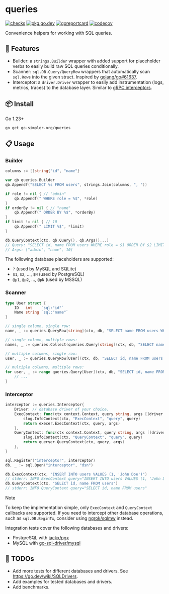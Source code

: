 # queries

[![checks](https://github.com/go-simpler/queries/actions/workflows/checks.yml/badge.svg)](https://github.com/go-simpler/queries/actions/workflows/checks.yml)
[![pkg.go.dev](https://pkg.go.dev/badge/go-simpler.org/queries.svg)](https://pkg.go.dev/go-simpler.org/queries)
[![goreportcard](https://goreportcard.com/badge/go-simpler.org/queries)](https://goreportcard.com/report/go-simpler.org/queries)
[![codecov](https://codecov.io/gh/go-simpler/queries/branch/main/graph/badge.svg)](https://codecov.io/gh/go-simpler/queries)

Convenience helpers for working with SQL queries.

## 🚀 Features

- Builder: a `strings.Builder` wrapper with added support for placeholder verbs to easily build raw SQL queries conditionally.
- Scanner: `sql.DB.Query/QueryRow` wrappers that automatically scan `sql.Rows` into the given struct. Inspired by [golang/go#61637][1].
- Interceptor: a `driver.Driver` wrapper to easily add instrumentation (logs, metrics, traces) to the database layer. Similar to [gRPC interceptors][2].

## 📦 Install

Go 1.23+

```shell
go get go-simpler.org/queries
```

## 📋 Usage

### Builder

```go
columns := []string{"id", "name"}

var qb queries.Builder
qb.Appendf("SELECT %s FROM users", strings.Join(columns, ", "))

if role != nil { // "admin"
    qb.Appendf(" WHERE role = %$", *role)
}
if orderBy != nil { // "name"
    qb.Appendf(" ORDER BY %$", *orderBy)
}
if limit != nil { // 10
    qb.Appendf(" LIMIT %$", *limit)
}

db.QueryContext(ctx, qb.Query(), qb.Args()...)
// Query: "SELECT id, name FROM users WHERE role = $1 ORDER BY $2 LIMIT $3"
// Args: ["admin", "name", 10]
```

The following database placeholders are supported:
- `?` (used by MySQL and SQLite)
- `$1`, `$2`, ..., `$N` (used by PostgreSQL)
- `@p1`, `@p2`, ..., `@pN` (used by MSSQL)

### Scanner

```go
type User struct {
    ID   int    `sql:"id"`
    Name string `sql:"name"`
}

// single column, single row:
name, _ := queries.QueryRow[string](ctx, db, "SELECT name FROM users WHERE id = 1")

// single column, multiple rows:
names, _ := queries.Collect(queries.Query[string](ctx, db, "SELECT name FROM users"))

// multiple columns, single row:
user, _ := queries.QueryRow[User](ctx, db, "SELECT id, name FROM users WHERE id = 1")

// multiple columns, multiple rows:
for user, _ := range queries.Query[User](ctx, db, "SELECT id, name FROM users") {
    // ...
}
```

### Interceptor

```go
interceptor := queries.Interceptor{
    Driver: // database driver of your choice.
    ExecContext: func(ctx context.Context, query string, args []driver.NamedValue, execer driver.ExecerContext) (driver.Result, error) {
        slog.InfoContext(ctx, "ExecContext", "query", query)
        return execer.ExecContext(ctx, query, args)
    },
    QueryContext: func(ctx context.Context, query string, args []driver.NamedValue, queryer driver.QueryerContext) (driver.Rows, error) {
        slog.InfoContext(ctx, "QueryContext", "query", query)
        return queryer.QueryContext(ctx, query, args)
    },
}

sql.Register("interceptor", interceptor)
db, _ := sql.Open("interceptor", "dsn")

db.ExecContext(ctx, "INSERT INTO users VALUES (1, 'John Doe')")
// stderr: INFO ExecContext query="INSERT INTO users VALUES (1, 'John Doe')"
db.QueryContext(ctx, "SELECT id, name FROM users")
// stderr: INFO QueryContext query="SELECT id, name FROM users"
```

> [!note]
> To keep the implementation simple, only `ExecContext` and `QueryContext` callbacks are supported.
> If you need to intercept other database operations, such as `sql.DB.BeginTx`, consider using [ngrok/sqlmw][3] instead.

Integration tests cover the following databases and drivers:
- PostgreSQL with [jackx/pgx][4]
- MySQL with [go-sql-driver/mysql][5]

## 🚧 TODOs

- Add more tests for different databases and drivers. See https://go.dev/wiki/SQLDrivers.
- Add examples for tested databases and drivers.
- Add benchmarks.

[1]: https://github.com/golang/go/issues/61637
[2]: https://grpc.io/docs/guides/interceptors
[3]: https://github.com/ngrok/sqlmw
[4]: https://github.com/jackc/pgx
[5]: https://github.com/go-sql-driver/mysql
